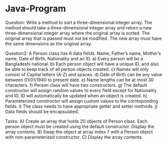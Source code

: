 # Java-Program
Question: Write a method to sort a three-dimensional integer array. The method should take a three-dimensional integer array and return a new three-dimensional integer array where the original array is sorted. The original array that is passed must not be modified. The new array must have the same dimensions as the original array.

Question2: A Person class has 6 data fields. Name, Father’s name, Mother’s name, Date of Birth, Nationality and an ID.
a) Every person will be a Bangladeshi national.
b) Each person object will have a unique ID, and also be able to keep track of all person objects created.
c) Names will only consist of Capital letters (A-Z) and spaces.
d) Date of Birth can be any value between 01/01/1940 to present date.
e) Name lengths can be at most 30 characters.
f) Person class will have two constructors.
g) The default constructor will assign random values to every field except for Nationality and ID. ID will automatically be updated when an object is created.
h) Parameterized constructor will assign custom values to the corresponding fields.
i) The class needs to have appropriate getter and setter methods.
j) Data fields should be encapsulated.

Tasks: A) Create an array that holds 20 objects of Person class. Each person object must be created using the default constructor. Display the array contents.
B) Swap the object at array index 7 with a Person object with non-parameterized constructor.
C) Display the array contents.
